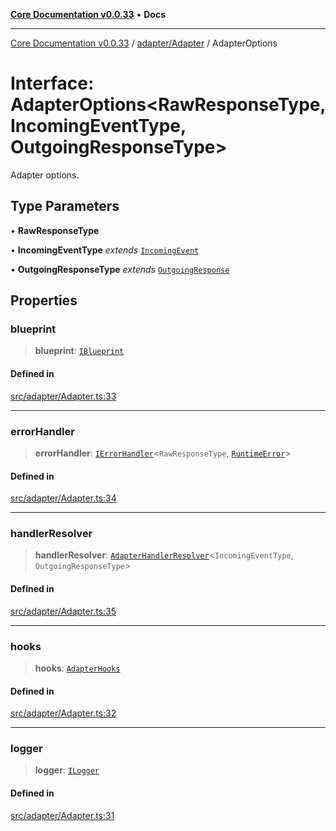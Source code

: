 [**Core Documentation v0.0.33**](../../../README.md) • **Docs**

***

[Core Documentation v0.0.33](../../../modules.md) / [adapter/Adapter](../README.md) / AdapterOptions

# Interface: AdapterOptions\<RawResponseType, IncomingEventType, OutgoingResponseType\>

Adapter options.

## Type Parameters

• **RawResponseType**

• **IncomingEventType** *extends* [`IncomingEvent`](../../../events/IncomingEvent/classes/IncomingEvent.md)

• **OutgoingResponseType** *extends* [`OutgoingResponse`](../../../events/OutgoingResponse/classes/OutgoingResponse.md)

## Properties

### blueprint

> **blueprint**: [`IBlueprint`](../../../definitions/type-aliases/IBlueprint.md)

#### Defined in

[src/adapter/Adapter.ts:33](https://github.com/stonemjs/core/blob/077f74fd791b5cd8637e1ab41cbefa238af9d384/src/adapter/Adapter.ts#L33)

***

### errorHandler

> **errorHandler**: [`IErrorHandler`](../../../definitions/interfaces/IErrorHandler.md)\<`RawResponseType`, [`RuntimeError`](../../../errors/RuntimeError/classes/RuntimeError.md)\>

#### Defined in

[src/adapter/Adapter.ts:34](https://github.com/stonemjs/core/blob/077f74fd791b5cd8637e1ab41cbefa238af9d384/src/adapter/Adapter.ts#L34)

***

### handlerResolver

> **handlerResolver**: [`AdapterHandlerResolver`](../../../definitions/type-aliases/AdapterHandlerResolver.md)\<`IncomingEventType`, `OutgoingResponseType`\>

#### Defined in

[src/adapter/Adapter.ts:35](https://github.com/stonemjs/core/blob/077f74fd791b5cd8637e1ab41cbefa238af9d384/src/adapter/Adapter.ts#L35)

***

### hooks

> **hooks**: [`AdapterHooks`](../../../definitions/interfaces/AdapterHooks.md)

#### Defined in

[src/adapter/Adapter.ts:32](https://github.com/stonemjs/core/blob/077f74fd791b5cd8637e1ab41cbefa238af9d384/src/adapter/Adapter.ts#L32)

***

### logger

> **logger**: [`ILogger`](../../../definitions/interfaces/ILogger.md)

#### Defined in

[src/adapter/Adapter.ts:31](https://github.com/stonemjs/core/blob/077f74fd791b5cd8637e1ab41cbefa238af9d384/src/adapter/Adapter.ts#L31)
